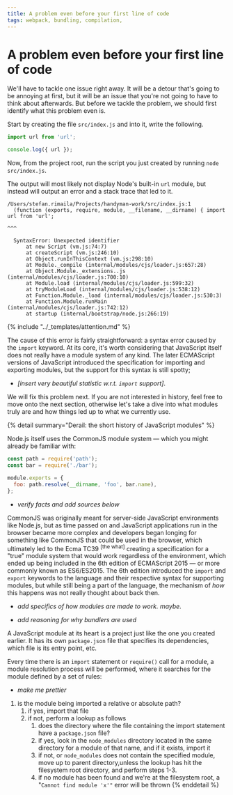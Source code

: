 ```yaml
---
title: A problem even before your first line of code
tags: webpack, bundling, compilation,
---
```


# A problem even before your first line of code

We'll have to tackle one issue right away. It will be a detour that's going to be annoying at first, but it will be an issue that you're not going to have to think about afterwards. But before we tackle the problem, we should first identify what this problem even is.

Start by creating the file `src/index.js` and into it, write the following.

```js
import url from 'url';

console.log({ url });
```

Now, from the project root, run the script you just created by running `node src/index.js`.

The output will most likely not display Node's built-in `url` module, but instead will output an error and a stack trace that led to it.

```
/Users/stefan.rimaila/Projects/handyman-work/src/index.js:1
  (function (exports, require, module, __filename, __dirname) { import url from 'url';
                                                                       ^^^

  SyntaxError: Unexpected identifier
      at new Script (vm.js:74:7)
      at createScript (vm.js:246:10)
      at Object.runInThisContext (vm.js:298:10)
      at Module._compile (internal/modules/cjs/loader.js:657:28)
      at Object.Module._extensions..js (internal/modules/cjs/loader.js:700:10)
      at Module.load (internal/modules/cjs/loader.js:599:32)
      at tryModuleLoad (internal/modules/cjs/loader.js:538:12)
      at Function.Module._load (internal/modules/cjs/loader.js:530:3)
      at Function.Module.runMain (internal/modules/cjs/loader.js:742:12)
      at startup (internal/bootstrap/node.js:266:19)
```

{% include "../_templates/attention.md" %}

The cause of this error is fairly straightforward: a syntax error caused by the `import` keyword. At its core, it's worth considering that JavaScript itself does not really have a module system of any kind. The later ECMAScript versions of JavaScript introduced the specification for importing and exporting modules, but the support for this syntax is still spotty;

- _[insert very beautiful statistic w.r.t. `import` support]_.

We will fix this problem next. If you are not interested in history, feel free to move onto the next section, otherwise let's take a dive into what modules truly are and how things led up to what we currently use.

{% detail summary="Derail: the short history of JavaScript modules" %}

Node.js itself uses the CommonJS module system — which you might already be familiar with:

```js
const path = require('path');
const bar = require('./bar');

module.exports = {
  foo: path.resolve(__dirname, 'foo', bar.name),
};
```

- _verify facts and add sources below_

CommonJS was originally meant for server-side JavaScript environments like Node.js, but as time passed on and JavaScript applications run in the browser became more complex and developers began longing for something like CommonJS that could be used in the browser, which ultimately led to the Ecma TC39 <sup>[the what]</sup> creating a specification for a "true" module system that would work regardless of the environment, which ended up being included in the 6th edition of ECMAScript 2015 — or more commonly known as ES6/ES2015. The 6th edition introduced the `import` and `export` keywords to the language and their respective syntax for supporting modules, but while still being a part of the language, the mechanism of _how_ this happens was not really thought about back then.

- _add specifics of how modules are made to work. maybe._

- _add reasoning for why bundlers are used_

A JavaScript module at its heart is a project just like the one you created earlier. It has its own `package.json` file that specifies its dependencies, which file is its entry point, etc.

Every time there is an `import` statement or `require()` call for a module, a module resolution process will be performed, where it searches for the module defined by a set of rules:

- _make me prettier_

1. is the module being imported a relative or absolute path?
   1. if yes, import that file
   2. if not, perform a lookup as follows
      1. does the directory where the file containing the import statement have a `package.json` file?
      2. if yes, look in the `node_modules` directory located in the same directory for a module of that name, and if it exists, import it
      3. if not, or `node_modules` does not contain the specified module, move up to parent directory,unless the lookup has hit the filesystem root directory, and perform steps 1-3.
      4. if no module has been found and we're at the filesystem root, a "`Cannot find module 'x'"` error will be thrown
{% enddetail %}
